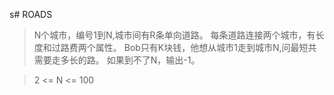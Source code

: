s# ROADS

>N个城市，编号1到N,城市间有R条单向道路。
每条道路连接两个城市，有长度和过路费两个属性。
Bob只有K块钱，他想从城市1走到城市N,问最短共需要走多长的路。
如果到不了N，输出-1。

>2 <= N <= 100

